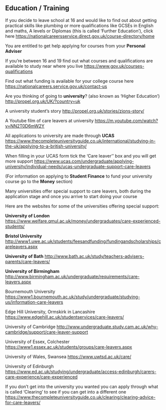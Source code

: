 ## Education / Training

If you decide to leave school at 16 and would like to find out about getting practical skills like plumbing or more qualifications like GCSEs in English and maths, A levels or Diplomas (this is called ‘Further Education’), click here
https://nationalcareersservice.direct.gov.uk/course-directory/home


You are entitled to get help applying for courses from your **Personal Adviser**

If you’re between 16 and 19 find out what courses and qualifications are available to study near where you live
   https://www.gov.uk/courses-qualifications

Find out what funding is available for your college course here
https://nationalcareers.service.gov.uk/contact-us

Are you thinking of going to **university**? (also known as ‘Higher Education’)
http://propel.org.uk/UK/?country=uk

A university student’s story 
http://propel.org.uk/stories/zions-story/

A Youtube film of care leavers at university
https://m.youtube.com/watch?v=NN2T0D6mW2Y

All applications to university are made through **UCAS**
https://www.thecompleteuniversityguide.co.uk/international/studying-in-the-uk/applying-to-a-british-university/

When filling in your UCAS form tick the ‘Care leaver’’ box and you will get more support
https://www.ucas.com/undergraduate/applying-university/individual-needs/ucas-undergraduate-support-care-leavers


(For information on applying to **Student Finance** to fund your university course go to 
the **Money** section)

Many universities offer special support to care leavers, both during the application stage and once you arrive to start doing your course

Here are the websites for some of the universities offering special support:

**University of London**
https://www.welfare.qmul.ac.uk/money/undergraduates/care-experienced-students/

**Bristol University**
http://www1.uwe.ac.uk/students/feesandfunding/fundingandscholarships/careleavers.aspx

**University of Bath**
http://www.bath.ac.uk/study/teachers-advisers-parents/care-leavers/

**University of Birmingham**
http://www.birmingham.ac.uk/undergraduate/requirements/care-leavers.aspx

Bournemouth University
https://www1.bournemouth.ac.uk/study/undergraduate/studying-us/information-care-leavers

Edge Hill University, Ormskirk in Lancashire
https://www.edgehill.ac.uk/studentservices/care-leavers/

University of Cambridge
http://www.undergraduate.study.cam.ac.uk/why-cambridge/support/care-leaver-support

University of Essex, Colchester
https://www1.essex.ac.uk/students/groups/care-leavers.aspx

University of Wales, Swansea
https://www.uwtsd.ac.uk/care/

University of Edinburgh
https://www.ed.ac.uk/studying/undergraduate/access-edinburgh/carers-care-experience/care-experienced


If you don’t get into the university you wanted you can apply through what is called ‘Clearing’ to see if you can get into a different one
https://www.thecompleteuniversityguide.co.uk/clearing/clearing-advice-for-care-leavers/

